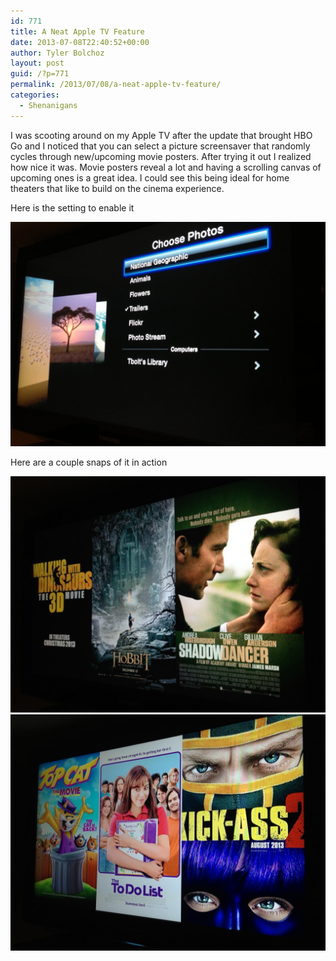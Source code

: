 ```yaml
---
id: 771
title: A Neat Apple TV Feature
date: 2013-07-08T22:40:52+00:00
author: Tyler Bolchoz
layout: post
guid: /?p=771
permalink: /2013/07/08/a-neat-apple-tv-feature/
categories:
  - Shenanigans
---
```

I was scooting around on my Apple TV after the update that brought HBO Go and I noticed that you can select a picture screensaver that randomly cycles through new/upcoming movie posters. After trying it out I realized how nice it was. Movie posters reveal a lot and having a scrolling canvas of upcoming ones is a great idea. I could see this being ideal for home theaters that like to build on the cinema experience.

Here is the setting to enable it

<img src="/uploads/2013/07/photo-4-1024x730.png" alt="Apple TV settings screen" />

Here are a couple snaps of it in action

<img src="/uploads/2013/07/photo-2-e1373337619312-1024x768.jpg" alt="Apple TV screensaver with 3 movie posters" />

<img src="/uploads/2013/07/photo-3-e1373337548357-1024x768.jpg" alt="Apple TV screensaver with 3 movie posters" />
